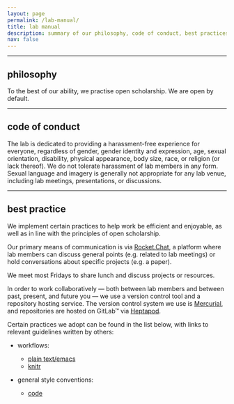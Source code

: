 ```yaml
---
layout: page
permalink: /lab-manual/
title: lab manual
description: summary of our philosophy, code of conduct, best practices, and work guidelines  
nav: false
---
```


---
## philosophy

To the best of our ability, we practise open scholarship. We are open
by default.

---
## code of conduct

The lab is dedicated to providing a harassment-free experience for
everyone, regardless of gender, gender identity and expression, age,
sexual orientation, disability, physical appearance, body size, race,
or religion (or lack thereof). We do not tolerate harassment of lab
members in any form. Sexual language and imagery is generally not
appropriate for any lab venue, including lab meetings, presentations,
or discussions.

---
## best practice

We implement certain practices to help work be efficient and
enjoyable, as well as in line with the principles of open scholarship.

Our primary means of communication is via
[Rocket.Chat](https://rocket.chat/), a platform where lab members can
discuss general points (e.g. related to lab meetings) or hold
conversations about specific projects (e.g. a paper).

We meet most Fridays to share lunch and discuss projects or resources.

In order to work collaboratively — both between lab members and
between past, present, and future you — we use a version control tool
and a repository hosting service. The version control system we use is
[Mercurial](https://www.mercurial-scm.org/guide), and repositories are
hosted on GitLab™ via [Heptapod](https://heptapod.net/).

Certain practices we adopt can be found in the list below, with links
to relevant guidelines written by others:

- workflows:
  - [plain text/emacs](https://plain-text.co/)
  - [knitr](https://yihui.org/knitr/)

- general style conventions:
  - [code](https://adv-r.hadley.nz/index.html)
